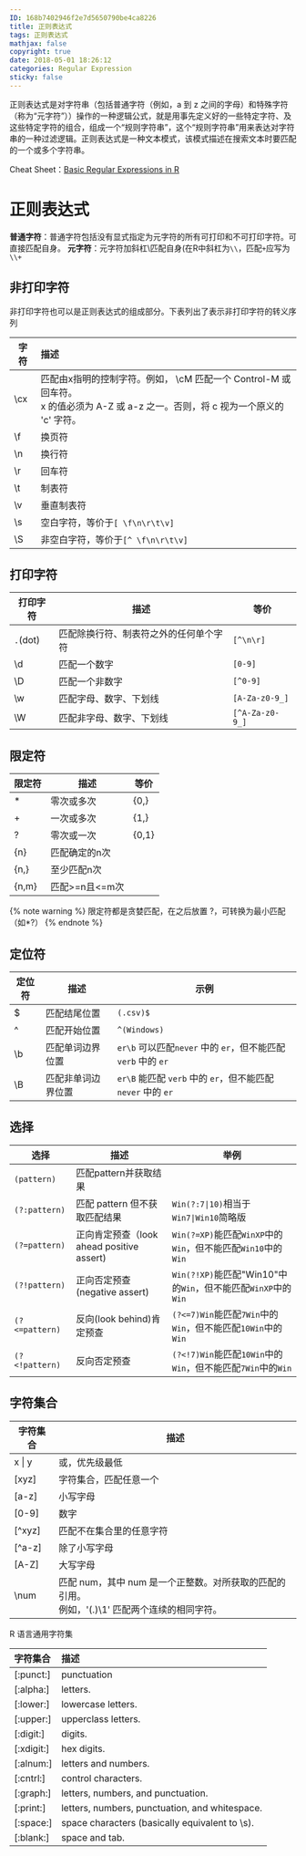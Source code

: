 ```yaml
---
ID: 168b7402946f2e7d5650790be4ca8226
title: 正则表达式
tags: 正则表达式
mathjax: false
copyright: true
date: 2018-05-01 18:26:12
categories: Regular Expression
sticky: false
---
```


正则表达式是对字符串（包括普通字符（例如，a 到 z 之间的字母）和特殊字符（称为“元字符”））操作的一种逻辑公式，就是用事先定义好的一些特定字符、及这些特定字符的组合，组成一个“规则字符串”，这个“规则字符串”用来表达对字符串的一种过滤逻辑。正则表达式是一种文本模式，该模式描述在搜索文本时要匹配的一个或多个字符串。

Cheat Sheet：[Basic Regular Expressions in R ](https://rstudio.com/wp-content/uploads/2016/09/RegExCheatsheet.pdf)

<!-- more -->

# 正则表达式

**普通字符**：普通字符包括没有显式指定为元字符的所有可打印和不可打印字符。可直接匹配自身。
**元字符**：元字符加斜杠\匹配自身(在R中斜杠为`\\`，匹配`+`应写为`\\+`

## 非打印字符

非打印字符也可以是正则表达式的组成部分。下表列出了表示非打印字符的转义序列

| 字符 | 描述                                                         |
| ---- | :----------------------------------------------------------- |
| \cx  | 匹配由x指明的控制字符。例如， \cM 匹配一个 Control-M 或回车符。<br />x 的值必须为 A-Z 或 a-z 之一。否则，将 c 视为一个原义的 'c' 字符。 |
| \f   | 换页符                                                       |
| \n   | 换行符                                                       |
| \r   | 回车符                                                       |
| \t   | 制表符                                                       |
| \v   | 垂直制表符                                                   |
| \s   | 空白字符，等价于`[ \f\n\r\t\v]`                              |
| \S   | 非空白字符，等价于`[^ \f\n\r\t\v]`                           |

## 打印字符

打印字符|描述|等价
---|---|---
`.`(dot)|匹配除换行符、制表符之外的任何单个字符|`[^\n\r]`
\d|匹配一个数字|`[0-9]`
\D|匹配一个非数字|`[^0-9]`
\w|匹配字母、数字、下划线|`[A-Za-z0-9_]`
\W|匹配非字母、数字、下划线|`[^A-Za-z0-9_]`

## 限定符

限定符|描述|等价
---|---|---
*|零次或多次|{0,}
+|一次或多次|{1,}
?|零次或一次|{0,1}
{n}|匹配确定的n次|
{n,}|至少匹配n次|
{n,m}|匹配>=n且<=m次|

{% note warning %}  限定符都是贪婪匹配，在之后放置 ?，可转换为最小匹配（如\*?） {% endnote %}

## 定位符

定位符|描述|示例
---|---|---
$|匹配结尾位置|`(.csv)$`
^|匹配开始位置|`^(Windows)`
\b|匹配单词边界位置|`er\b` 可以匹配`never` 中的 `er`，但不能匹配 `verb` 中的 `er`
\B|匹配非单词边界位置|`er\B` 能匹配 `verb` 中的 `er`，但不能匹配 `never` 中的 `er`

## 选择

选择|描述|举例
---|---|---
`(pattern)`|匹配pattern并获取结果
`(?:pattern)`|匹配 pattern 但不获取匹配结果|`Win(?:7\|10)`相当于`Win7\|Win10`简略版
`(?=pattern)`|正向肯定预查（look ahead positive assert)|`Win(?=XP)`能匹配`WinXP`中的`Win`，但不能匹配`Win10`中的`Win`
`(?!pattern)`|正向否定预查(negative assert)|`Win(?!XP)`能匹配"Win10"中的`Win`，但不能匹配`WinXP`中的`Win`
`(?<=pattern)`|反向(look behind)肯定预查| `(?<=7)Win`能匹配`7Win`中的`Win`，但不能匹配`10Win`中的`Win`
`(?<!pattern)`|反向否定预查| `(?<!7)Win`能匹配`10Win`中的`Win`，但不能匹配`7Win`中的`Win`

## 字符集合

| 字符集合 | 描述                                                         |
| -------- | ------------------------------------------------------------ |
| x \| y   | 或，优先级最低                                               |
| [xyz]    | 字符集合，匹配任意一个                                       |
| [a-z]    | 小写字母                                                     |
| [0-9]    | 数字                                                         |
| [^xyz]   | 匹配不在集合里的任意字符                                     |
| [^a-z]   | 除了小写字母                                                 |
| [A-Z]    | 大写字母                                                     |
| \num     | 匹配 num，其中 num 是一个正整数。对所获取的匹配的引用。<br />例如，'(.)\1' 匹配两个连续的相同字符。 |

R 语言通用字符集

| 字符集合   | 描述                                           |
| :--------- | :--------------------------------------------- |
| [:punct:]  | punctuation                                    |
| [:alpha:]  | letters.                                       |
| [:lower:]  | lowercase letters.                             |
| [:upper:]  | upperclass letters.                            |
| [:digit:]  | digits.                                        |
| [:xdigit:] | hex digits.                                    |
| [:alnum:]  | letters and numbers.                           |
| [:cntrl:]  | control characters.                            |
| [:graph:]  | letters, numbers, and punctuation.             |
| [:print:]  | letters, numbers, punctuation, and whitespace. |
| [:space:]  | space characters (basically equivalent to \s). |
| [:blank:]  | space and tab.                                 |



